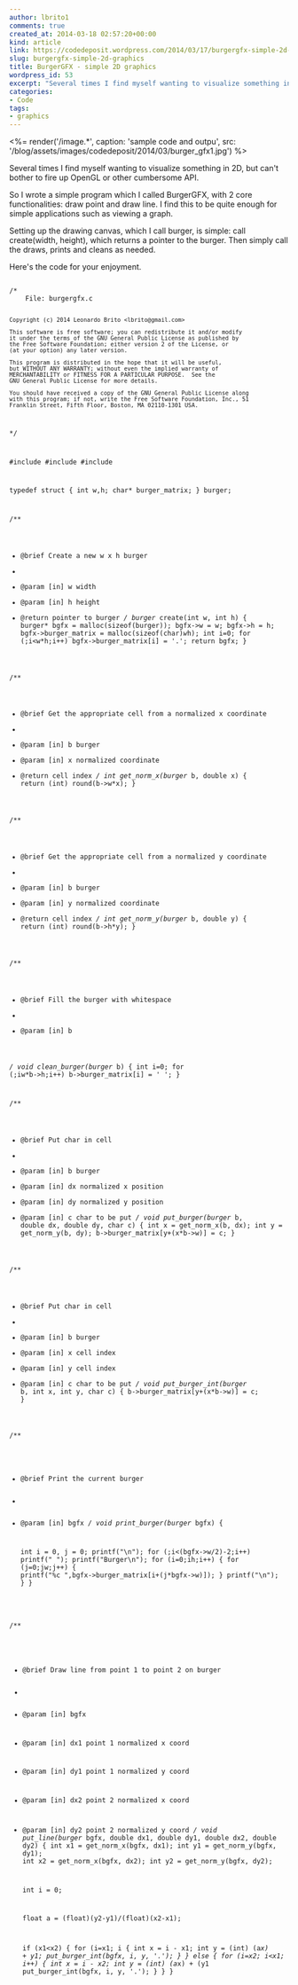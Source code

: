 ```yaml
---
author: lbrito1
comments: true
created_at: 2014-03-18 02:57:20+00:00
kind: article
link: https://codedeposit.wordpress.com/2014/03/17/burgergfx-simple-2d-graphics/
slug: burgergfx-simple-2d-graphics
title: BurgerGFX - simple 2D graphics
wordpress_id: 53
excerpt: "Several times I find myself wanting to visualize something in 2D, but can't bother to fire up OpenGL or other cumbersome API."
categories:
- Code
tags:
- graphics
---
```


<%= render('/image.*', caption: 'sample code and outpu', src: '/blog/assets/images/codedeposit/2014/03/burger_gfx1.jpg') %>

Several times I find myself wanting to visualize something in 2D, but can't bother to fire up OpenGL or other cumbersome API.

So I wrote a simple program which I called BurgerGFX, with 2 core functionalities: draw point and draw line. I find this to be quite enough for simple applications such as viewing a graph.

Setting up the drawing canvas, which I call burger, is simple: call create(width, height), which returns a pointer to the burger. Then simply call the draws, prints and cleans as needed.

<!-- more -->

Here's the code for your enjoyment.

<div class="highlight"><pre><code class="language-c">
/*
    File: burgergfx.c

    Copyright (c) 2014 Leonardo Brito <lbrito@gmail.com>

    This software is free software; you can redistribute it and/or modify
    it under the terms of the GNU General Public License as published by
    the Free Software Foundation; either version 2 of the License, or
    (at your option) any later version.

    This program is distributed in the hope that it will be useful,
    but WITHOUT ANY WARRANTY; without even the implied warranty of
    MERCHANTABILITY or FITNESS FOR A PARTICULAR PURPOSE.  See the
    GNU General Public License for more details.

    You should have received a copy of the GNU General Public License along
    with this program; if not, write the Free Software Foundation, Inc., 51
    Franklin Street, Fifth Floor, Boston, MA 02110-1301 USA.
*/

#include
#include
#include

typedef struct
{
      int w,h;
      char* burger_matrix;
} burger;

/**
 *  @brief Create a new w x h burger
 *
 *  @param [in] w width
 *  @param [in] h height
 *  @return pointer to burger
 */
burger* create(int w, int h)
{
      burger* bgfx = malloc(sizeof(burger));
      bgfx->w = w;
      bgfx->h = h;
      bgfx->burger_matrix = malloc(sizeof(char)*w*h);
      int i=0;
      for (;i<w*h;i++) bgfx->burger_matrix[i] = '.';
      return bgfx;
}

/**
 *  @brief Get the appropriate cell from a normalized x coordinate
 *
 *  @param [in] b burger
 *  @param [in] x normalized coordinate
 *  @return cell index
 */
int get_norm_x(burger* b, double x)
{
      return (int) round(b->w*x);
}

/**
 *  @brief Get the appropriate cell from a normalized y coordinate
 *
 *  @param [in] b burger
 *  @param [in] y normalized coordinate
 *  @return cell index
 */
int get_norm_y(burger* b, double y)
{
      return (int) round(b->h*y);
}

/**
 *  @brief Fill the burger with whitespace
 *
 *  @param [in] b

 */
void clean_burger(burger* b)
{
      int i=0;
      for (;iw*b->h;i++) b->burger_matrix[i] = ' ';
}

/**
 *  @brief Put char in cell
 *
 *  @param [in] b  burger
 *  @param [in] dx normalized x position
 *  @param [in] dy normalized y position
 *  @param [in] c  char to be put
 */
void put_burger(burger* b, double dx, double dy, char c)
{
      int x = get_norm_x(b, dx);
      int y = get_norm_y(b, dy);
      b->burger_matrix[y+(x*b->w)] = c;
}

/**
 *  @brief Put char in cell
 *
 *  @param [in] b burger
 *  @param [in] x cell index
 *  @param [in] y cell index
 *  @param [in] c char to be put
 */
void put_burger_int(burger* b, int x, int y, char c)
{
      b->burger_matrix[y+(x*b->w)] = c;
}

/**
 *  @brief Print the current burger
 *
 *  @param [in] bgfx
 */
void print_burger(burger* bgfx)
{

      int i = 0, j = 0;
      printf("\n");
      for (;i<(bgfx->w/2)-2;i++) printf("  ");
      printf("Burger\n");
      for (i=0;ih;i++)
      {
            for (j=0;jw;j++)
            {
                  printf("%c ",bgfx->burger_matrix[i+(j*bgfx->w)]);
            }
            printf("\n");
      }
}

/**
 *  @brief Draw line from point 1 to point 2 on burger
 *
 *  @param [in] bgfx
 *  @param [in] dx1  point 1 normalized x coord
 *  @param [in] dy1  point 1 normalized y coord
 *  @param [in] dx2  point 2 normalized x coord
 *  @param [in] dy2  point 2 normalized y coord
 */
void put_line(burger* bgfx, double dx1, double dy1, double dx2, double dy2)
{
      int x1 = get_norm_x(bgfx, dx1);
      int y1 = get_norm_y(bgfx, dy1);
      int x2 = get_norm_x(bgfx, dx2);
      int y2 = get_norm_y(bgfx, dy2);

      int i = 0;

      float a = (float)(y2-y1)/(float)(x2-x1);

      if (x1<x2)
      {
            for (i=x1; i            {
                  int x = i - x1;
                  int y = (int) (a*x) + y1;
                  put_burger_int(bgfx, i, y, '.');
            }
      }
      else
      {
            for (i=x2; i<x1; i++)
            {
                  int x = i - x2;
                  int y = (int) (a*x) + (y1                  put_burger_int(bgfx, i, y, '.');
            }
      }
}
</code></pre></div>
